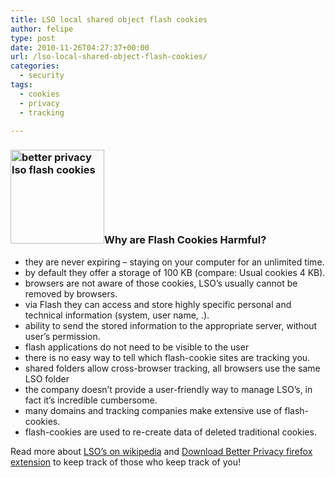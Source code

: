 ```yaml
---
title: LSO local shared object flash cookies
author: felipe
type: post
date: 2010-11-26T04:27:37+00:00
url: /lso-local-shared-object-flash-cookies/
categories:
  - security
tags:
  - cookies
  - privacy
  - tracking

---
```

### <img class="alignright size-full wp-image-731" title="better privacy lso flash cookies" src="http://www.felipe.com.au/blog/wp-content/uploads/2010/11/logo.png" alt="better privacy lso flash cookies" width="150" height="150" />Why are Flash Cookies Harmful?

  * they are never expiring &#8211; staying on your computer for an unlimited time.
  * by default they offer a storage of 100 KB (compare: Usual cookies 4 KB).
  * browsers are not aware of those cookies, LSO&#8217;s usually cannot be removed by browsers.
  * via Flash they can access and store highly specific personal and technical information (system, user name, .).
  * ability to send the stored information to the appropriate server, without user&#8217;s permission.
  * flash applications do not need to be visible to the user
  * there is no easy way to tell which flash-cookie sites are tracking you.
  * shared folders allow cross-browser tracking, all browsers use the same LSO folder
  * the company doesn&#8217;t provide a user-friendly way to manage LSO&#8217;s, in fact it&#8217;s incredible cumbersome.
  * many domains and tracking companies make extensive use of flash-cookies.
  * flash-cookies are used to re-create data of deleted traditional cookies.

Read more about [LSO&#8217;s on wikipedia][1] and [Download Better Privacy firefox extension][2] to keep track of those who keep track of you!

 [1]: http://en.wikipedia.org/wiki/LSO_cookie
 [2]: https://addons.mozilla.org/en-US/firefox/addon/6623/